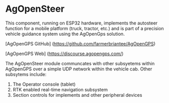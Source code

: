 # AgOpenSteer

This component, running on ESP32 hardware, implements the autosteer function for a mobile platform (truck, tractor, etc.) and is part of a
precision vehicle guidance system using the AgOpenGps solution.

[AgOpenGPS GitHub] (https://github.com/farmerbriantee/AgOpenGPS)

[AgOpenGPS Web] (https://discourse.agopengps.com/)

The AgOpenSteer module communcates with other subsyetems within AgOpenGPS over a simple UDP network within the vehicle cab.  Other subsytems include:

1. The Operator console (tablet)
2. RTK enabled real-time navigation subsystem
4. Section controls for implements and other peripheral devices


